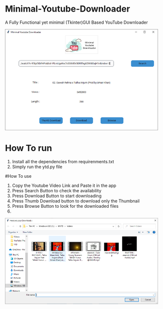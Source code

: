 # Minimal-Youtube-Downloader
A Fully Functional yet minimal (Tkinter)GUI Based YouTube Downloader

![Preview](img/121.PNG)

# How To run
1. Install all the dependencies from requirenments.txt
2. Simply run the ytd.py file


#How To use
1. Copy the Youtube Video Link and Paste it in the app
2. Press Search Button to check the availability
3. Press Download Button to start downloading
4. Press Thumb Download button to download only the Thumbnail
5. Press Browse Button to look for the downloaded files
6. 
![Preview](img/122.PNG)
